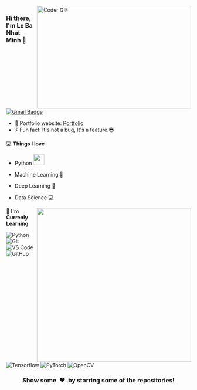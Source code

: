 <img align="right" src="https://user-images.githubusercontent.com/74038190/225813708-98b745f2-7d22-48cf-9150-083f1b00d6c9.gif" alt="Coder GIF" width="420" height="280">

### Hi there, I'm Le Ba Nhat Minh 👋

<!-- [![Linkedin Badge](https://img.shields.io/badge/-NhậtMinh-blue?style=flat-square&logo=Linkedin&logoColor=white&link=https://www.linkedin.com/in/rajaprerak/)](<[https://www.linkedin.com/in/minhle203/](https://www.linkedin.com/in/minhle203/)>) -->

[![Gmail Badge](https://img.shields.io/badge/-lebanhatminh1303@gmail.com-c14438?style=flat-square&logo=Gmail&logoColor=white&link=mailto:lebanhatminh1303@gmail.com)](mailto:lebanhatminh1303@gmail.com)

- 🎯 Portfolio website: [Portfolio](https://rajaprerak.github.io/)
- ⚡ Fun fact: It's not a bug, It's a feature.😎

💻 **Things I love**

- Python <img src="https://user-images.githubusercontent.com/74038190/212257472-08e52665-c503-4bd9-aa20-f5a4dae769b5.gif" width="30">
- Machine Learning 🧐
- Deep Learning 😬
- Data Science 💻

    <a href="https://github.com/lbnm203/github-readme-stats" title="Go to Source">
      <img align="right" width=420 height="auto" src="https://github-readme-stats.vercel.app/api?username=lbnm203&show_icons=true&theme=radical" />
    </a>

🤖 **I'm Currenly Learning**

![Python](https://img.shields.io/badge/-python-000000?style=flat&logo=python)
![Git](https://img.shields.io/badge/-Git-000000?style=flat&logo=git&logoColor=F05032)
![VS Code](https://img.shields.io/badge/VS%20Code-000000?logo=visual-studio-code&logoColor=007ACC)
![GitHub](https://img.shields.io/badge/-GitHub-000000?style=flat&logo=github&logoColor=FFFFFF)
![Tensorflow](https://img.shields.io/badge/-Tensorflow-000000?style=flat&logo=tensorflow) 
![PyTorch](https://img.shields.io/badge/-PyTorch-000000?style=flat&logo=pytorch)
![OpenCV](https://img.shields.io/badge/-OpenCV-000000?style=flat&logo=opencv)

<div align="center">
    <h3 align="center">Show some &nbsp;❤️&nbsp; by starring some of the repositories!</h3>
</div>
